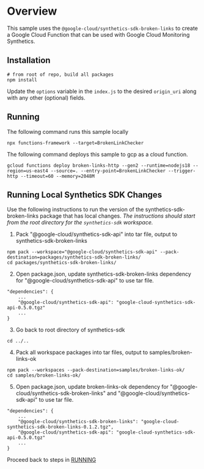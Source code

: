 # Overview

This sample uses the `@google-cloud/synthetics-sdk-broken-links` to create a Google Cloud Function that can be used with Google Cloud Monitoring Synthetics.

## Installation

```
# from root of repo, build all packages
npm install
```

Update the `options` variable in the `index.js` to the desired `origin_uri` along with any other (optional) fields.

## Running

The following command runs this sample locally
```
npx functions-framework --target=BrokenLinkChecker
```

The following command deploys this sample to gcp as a cloud function.
```
gcloud functions deploy broken-links-http --gen2 --runtime=nodejs18 --region=us-east4 --source=. --entry-point=BrokenLinkChecker --trigger-http --timeout=60 --memory=2048M
```

## Running Local Synthetics SDK Changes

Use the following instructions to run the version of the synthetics-sdk-broken-links package that has local changes. *The instructions should start from the root directory for the `synthetics-sdk` workspace.*

1. Pack "@google-cloud/synthetics-sdk-api" into tar file, output to synthetics-sdk-broken-links
```
npm pack --workspace="@google-cloud/synthetics-sdk-api" --pack-destination=packages/synthetics-sdk-broken-links/
cd packages/synthetics-sdk-broken-links/
```

2. Open package.json, update synthetics-sdk-broken-links dependency for "@google-cloud/synthetics-sdk-api" to use tar file.

```
"dependencies": {
    ...
    "@google-cloud/synthetics-sdk-api": "google-cloud-synthetics-sdk-api-0.5.0.tgz"
    ...
}
```

3. Go back to root directory of synthetics-sdk
```
cd ../..
```

4. Pack all workspace packages into tar files, output to samples/broken-links-ok
```
npm pack --workspaces --pack-destination=samples/broken-links-ok/
cd samples/broken-links-ok/
```

5. Open package.json, update broken-links-ok dependency for "@google-cloud/synthetics-sdk-broken-links" and "@google-cloud/synthetics-sdk-api" to use tar file.
```
"dependencies": {
    ...
    "@google-cloud/synthetics-sdk-broken-links": "google-cloud-synthetics-sdk-broken-links-0.1.2.tgz",
    "@google-cloud/synthetics-sdk-api": "google-cloud-synthetics-sdk-api-0.5.0.tgz"
    ...
}
```

Proceed back to steps in [RUNNING](#Running)
